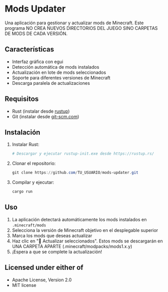 # Mods Updater

Una aplicación para gestionar y actualizar mods de Minecraft. Este programa NO CREA NUEVOS DIRECTORIOS DEL JUEGO SINO CARPETAS DE MODS DE CADA VERSIÓN.

## Características

- Interfaz gráfica con egui
- Detección automática de mods instalados
- Actualización en lote de mods seleccionados
- Soporte para diferentes versiones de Minecraft
- Descarga paralela de actualizaciones

## Requisitos

- Rust (instalar desde [rustup](https://rustup.rs/))
- Git (instalar desde [git-scm.com](https://git-scm.com/download/win))

## Instalación

1. Instalar Rust:
   ```powershell
   # Descargar y ejecutar rustup-init.exe desde https://rustup.rs/
   ```

2. Clonar el repositorio:
   ```powershell
   git clone https://github.com/TU_USUARIO/mods-updater.git
   ```

3. Compilar y ejecutar:
   ```powershell
   cargo run
   ```

## Uso

1. La aplicación detectará automáticamente los mods instalados en `.minecraft/mods`
2. Selecciona la versión de Minecraft objetivo en el desplegable superior
3. Marca los mods que deseas actualizar
4. Haz clic en "💾 Actualizar seleccionados". Estos mods se descargarán en UNA CARPETA APARTE (.minecraft/modpacks/mods1.x.y)
5. ¡Espera a que se complete la actualización!

## Licensed under either of

- Apache License, Version 2.0
- MIT license

